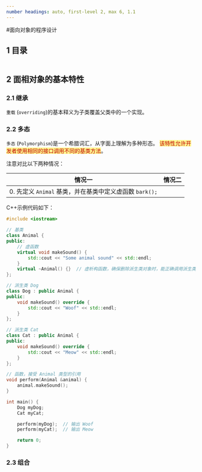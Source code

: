 ```yaml
---
number headings: auto, first-level 2, max 6, 1.1
---
```

#面向对象的程序设计

## 1 目录

```toc
```

## 2 面相对象的基本特性

### 2.1 继承


`重载` (`overriding`)的基本释义为子类覆盖父类中的一个实现。

### 2.2 多态

`多态` (`Polymorphism`)是一个希腊词汇，从字面上理解为多种形态。
<span style="background:#fff88f"><font color="#c00000">该特性允许开发者使用相同的接口调用不同的基类方法</font></span>。

注意对比以下两种情况：

| <center>情况一</center>                    | 情况二 |
| --------------------------------------- | --- |
| 0. 先定义 `Animal` 基类，并在基类中定义虚函数 `bark();` |     |

C++示例代码如下：

```CPP
#include <iostream>

// 基类
class Animal {
public:
    // 虚函数
    virtual void makeSound() {
        std::cout << "Some animal sound" << std::endl;
    }
    virtual ~Animal() {}  // 虚析构函数，确保删除派生类对象时，能正确调用派生类的析构函数
};

// 派生类 Dog
class Dog : public Animal {
public:
    void makeSound() override {
        std::cout << "Woof" << std::endl;
    }
};

// 派生类 Cat
class Cat : public Animal {
public:
    void makeSound() override {
        std::cout << "Meow" << std::endl;
    }
};

// 函数，接受 Animal 类型的引用
void perform(Animal &animal) {
    animal.makeSound();
}

int main() {
    Dog myDog;
    Cat myCat;

    perform(myDog);  // 输出 Woof
    perform(myCat);  // 输出 Meow

    return 0;
}

```

### 2.3 组合

